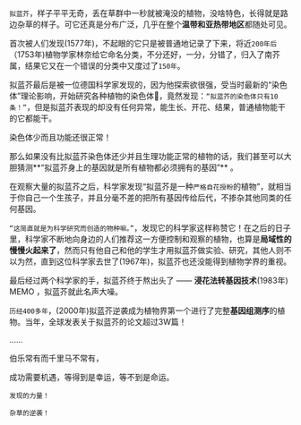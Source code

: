 `拟蓝芥`，样子平平无奇，丢在草群中一秒就被淹没的植物，没啥特色，长得就是路边杂草的样子。可它还真是分布广泛，几乎在整个**温带和亚热带地区**都随处可见。

首次被人们发现(1577年)，不起眼的它只是被普通地记录了下来，将近`200年后`（1753年)植物学家林奈给它命名分类，不分还好，一分，分错了，归入了南芥属，结果它又在一个错误的分类中又度过了`150年`。

拟蓝芥最后是被一位德国科学家发现的，因为他探索欲很强，受当时最新的“染色体”理论影响，开始研究各种植物的染色体🧬，竟然发现：`“拟蓝芥的染色体只有10条！”`，但是拟蓝芥表现的却没有任何异常，能生长、开花、结果，普通植物能干的它都能干。

染色体少而且功能还很正常！

那么如果没有比拟蓝芥染色体还少并且生理功能正常的植物的话，我们甚至可以大胆猜测**“拟蓝芥身上的基因就是所有植物都必须拥有的基因”** 。

在观察大量的拟蓝芥之后，科学家发现“拟蓝芥是一种`严格自花授粉`的植物”，就相当于你自己一个生孩子，并且分毫不差的把所有基因传给后代，不掺杂其他同类的任何基因。

`“这简直就是为科学研究而创造的物种嘛。”`，发现它的科学家这样称赞它！在之后的日子里，科学家不断地向身边的人们推荐这一方便控制和观察的植物，也算是**局域性的慢慢火起来了**，然而只有他自己和他的学生才用拟蓝芥做实验、研究，其他人则不以为然，直到这位科学家去世了(1967年)，拟蓝芥也还没能得到植物学界的重视。

最后经过两个科学家的手，拟蓝芥终于熬出头了 —— **浸花法转基因技术**(1983年) MEMO ，拟蓝芥就此名声大噪。

`历经400多年`，(2000年)拟蓝芥逆袭成为植物界第一个进行了完整**基因组测序**的植物。当年，全球发表关于拟蓝芥的论文超过3W篇！

……

伯乐常有而千里马不常有，

成功需要机遇，等得到是幸运，等不到是命运。

`发现的力量！`

`杂草的逆袭！`
